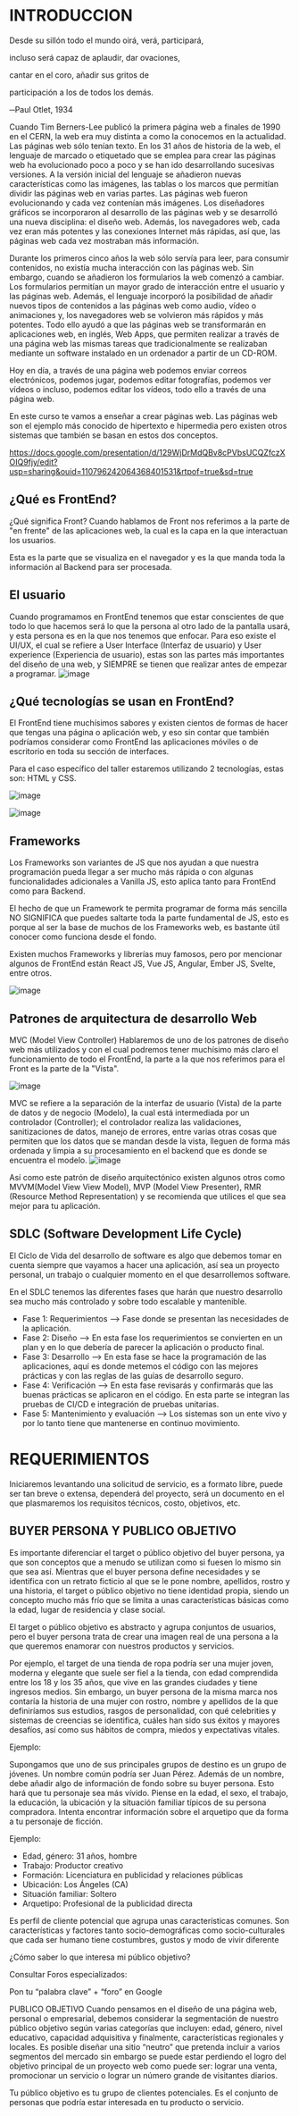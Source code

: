 
# INTRODUCCION

Desde su sillón todo el mundo oirá, verá, participará,

incluso será capaz de aplaudir, dar ovaciones,

cantar en el coro, añadir sus gritos de

participación a los de todos los demás.

─Paul Otlet, 1934

Cuando Tim Berners-Lee publicó la primera página web a finales de 1990 en el
CERN, la web era muy distinta a como la conocemos en la actualidad. Las páginas
web sólo tenían texto. En los 31 años de historia de la web, el lenguaje de marcado
o etiquetado que se emplea para crear las páginas web ha evolucionado poco a
poco y se han ido desarrollando sucesivas versiones. A la versión inicial del
lenguaje se añadieron nuevas características como las imágenes, las tablas o los
marcos que permitían dividir las páginas web en varias partes. Las páginas web
fueron evolucionando y cada vez contenían más imágenes. Los diseñadores
gráficos se incorporaron al desarrollo de las páginas web y se desarrolló una
nueva disciplina: el diseño web. Además, los navegadores web, cada vez eran más
potentes y las conexiones Internet más rápidas, así que, las páginas web cada vez
mostraban más información.

Durante los primeros cinco años la web sólo servía para leer, para consumir
contenidos, no existía mucha interacción con las páginas web. Sin embargo,
cuando se añadieron los formularios la web comenzó a cambiar. Los formularios
permitían un mayor grado de interacción entre el usuario y las páginas web.
Además, el lenguaje incorporó la posibilidad de añadir nuevos tipos de contenidos
a las páginas web como audio, vídeo o animaciones y, los navegadores web se
volvieron más rápidos y más potentes. Todo ello ayudó a que las páginas web se
transformarán en aplicaciones web, en inglés, Web Apps, que permiten realizar a
través de una página web las mismas tareas que tradicionalmente se realizaban
mediante un software instalado en un ordenador a partir de un CD-ROM.

Hoy en día, a través de una página web podemos enviar correos electrónicos,
podemos jugar, podemos editar fotografías, podemos ver vídeos o incluso,
podemos editar los vídeos, todo ello a través de una página web.

En este curso te vamos a enseñar a crear páginas web. Las páginas web son el
ejemplo más conocido de hipertexto e hipermedia pero existen otros sistemas que
también se basan en estos dos conceptos.

https://docs.google.com/presentation/d/129WjDrMdQBv8cPVbsUCQZfczXOIQ9fjy/edit?usp=sharing&ouid=110796242064368401531&rtpof=true&sd=true


## ¿Qué es FrontEnd?

¿Qué significa Front?
Cuando hablamos de Front nos referimos a la parte de "en frente" de las aplicaciones web, la cual es la capa en la que interactuan los usuarios.

Esta es la parte que se visualiza en el navegador y es la que manda toda la información al Backend para ser procesada.

## El usuario

Cuando programamos en FrontEnd tenemos que estar conscientes de que todo lo que hacemos será lo que la persona al otro lado de la pantalla usará, y esta persona es en la que nos tenemos que enfocar.
Para eso existe el UI/UX, el cual se refiere a User Interface (Interfaz de usuario) y User experience (Experiencia de usuario), estas son las partes más importantes del diseño de una web, y SIEMPRE se tienen que realizar antes de empezar a programar.
![image](https://user-images.githubusercontent.com/91554777/161662038-a8a1d405-49c0-426f-8bf2-683100e740d1.png)

## ¿Qué tecnologías se usan en FrontEnd?
El FrontEnd tiene muchísimos sabores y existen cientos de formas de hacer que tengas una página o aplicación web, y eso sin contar que también podríamos considerar como FrontEnd las aplicaciones móviles o de escritorio en toda su sección de interfaces.

Para el caso específico del taller estaremos utilizando  2 tecnologías, estas son: HTML y CSS.



![image](https://user-images.githubusercontent.com/91554777/161662475-066ae5de-c984-4c71-9494-40ea1b8a6388.png)

![image](https://user-images.githubusercontent.com/91554777/161662684-b50c83e5-0977-4a94-af49-d6abdf2dea8a.png)

## Frameworks
Los Frameworks son variantes de JS que nos ayudan a que nuestra programación pueda llegar a ser mucho más rápida o con algunas funcionalidades adicionales a Vanilla JS, esto aplica tanto para FrontEnd como para Backend.

El hecho de que un Framework te permita programar de forma más sencilla NO SIGNIFICA que puedes saltarte toda la parte fundamental de JS, esto es porque al ser la base de muchos de los Frameworks web, es bastante útil conocer como funciona desde el fondo.

Existen muchos Frameworks y librerías muy famosos, pero por mencionar algunos de FrontEnd están React JS, Vue JS, Angular, Ember JS, Svelte, entre otros.

![image](https://user-images.githubusercontent.com/91554777/161662794-33429683-4c3a-4388-85a2-36202c4438b4.png)

## Patrones de arquitectura de desarrollo Web
MVC (Model View Controller)
Hablaremos de uno de los patrones de diseño web más utilizados y con el cual podremos tener muchísimo más claro el funcionamiento de todo el FrontEnd, la parte a la que nos referimos para el Front es la parte de la "Vista".

![image](https://user-images.githubusercontent.com/91554777/161662937-156876a4-783b-4b17-b3f2-45962cf8cf1f.png)

MVC se refiere a la separación de la interfaz de usuario (Vista) de la parte de datos y de negocio (Modelo), la cual está intermediada por un controlador (Controller); el controlador realiza las validaciones, sanitizaciones de datos, manejo de errores, entre varias otras cosas que permiten que los datos que se mandan desde la vista, lleguen de forma más ordenada y limpia a su procesamiento en el backend que es donde se encuentra el modelo.
![image](https://user-images.githubusercontent.com/91554777/161663014-866d8226-b144-4f0e-a33e-120937fbe344.png)

Así como este patrón de diseño arquitectónico existen algunos otros como MVVM(Model View View Model), MVP (Model View Presenter), RMR (Resource Method Representation) y se recomienda que utilices el que sea mejor para tu aplicación.

## SDLC (Software Development Life Cycle)
El Ciclo de Vida del desarrollo de software es algo que debemos tomar en cuenta siempre que vayamos a hacer una aplicación, así sea un proyecto personal, un trabajo o cualquier momento en el que desarrollemos software.


En el SDLC tenemos las diferentes fases que harán que nuestro desarrollo sea mucho más controlado y sobre todo escalable y mantenible.

- Fase 1: Requerimientos --> Fase donde se presentan las necesidades de la aplicación.
- Fase 2: Diseño --> En esta fase los requerimientos se convierten en un plan y en lo que debería de parecer la aplicación o producto final.
- Fase 3: Desarrollo --> En esta fase se hace la programación de las aplicaciones, aquí es donde metemos el código con las mejores prácticas y con las reglas de las guías de desarrollo seguro.
- Fase 4: Verificación --> En esta fase revisarás y confirmarás que las buenas prácticas se aplicaron en el código. En esta parte se integran las pruebas de CI/CD e integración de pruebas unitarias.
- Fase 5: Mantenimiento y evaluación --> Los sistemas son un ente vivo y por lo tanto tiene que mantenerse en continuo movimiento.

# REQUERIMIENTOS
Iniciaremos levantando una solicitud de servicio, es a formato libre, puede ser tan breve o extensa, dependerá del proyecto, será un documento en el que plasmaremos los requisitos técnicos, costo, objetivos, etc.

## BUYER PERSONA Y PUBLICO OBJETIVO
Es importante diferenciar el target o público objetivo del buyer persona, ya que son conceptos que a menudo se utilizan como si fuesen lo mismo sin que sea así. Mientras que el buyer persona define necesidades y se identifica con un retrato ficticio al que se le pone nombre, apellidos, rostro y una historia, el target o público objetivo no tiene identidad propia, siendo un concepto mucho más frío que se limita a unas características básicas como la edad, lugar de residencia y clase social.

El target o público objetivo es abstracto y agrupa conjuntos de usuarios, pero el buyer persona trata de crear una imagen real de una persona a la que queremos enamorar con nuestros productos y servicios.

Por ejemplo, el target de una tienda de ropa podría ser una mujer joven, moderna y elegante que suele ser fiel a la tienda, con edad comprendida entre los 18 y los 35 años, que vive en las grandes ciudades y tiene ingresos medios. Sin embargo, un buyer persona de la misma marca nos contaría la historia de una mujer con rostro, nombre y apellidos de la que definiríamos sus estudios, rasgos de personalidad, con qué celebrities y sistemas de creencias se identifica, cuáles han sido sus éxitos y mayores desafíos, así como sus hábitos de compra, miedos y expectativas vitales.

Ejemplo:

Supongamos que uno de sus principales grupos de destino es un grupo de jóvenes. Un nombre común podría ser Juan Pérez. Además de un nombre, debe añadir algo de información de fondo sobre su buyer persona. Esto hará que tu personaje sea más vívido. Piense en la edad, el sexo, el trabajo, la educación, la ubicación y la situación familiar típicos de su persona compradora. Intenta encontrar información sobre el arquetipo que da forma a tu personaje de ficción.

Ejemplo:
* Edad, género: 31 años, hombre
* Trabajo: Productor creativo
* Formación: Licenciatura en publicidad y relaciones públicas
* Ubicación: Los Ángeles (CA)
* Situación familiar: Soltero
* Arquetipo: Profesional de la publicidad directa

Es perfil de cliente potencial que agrupa unas características comunes. Son características y factores tanto socio-demográficas como socio-culturales que cada ser humano tiene costumbres, gustos y modo de vivir diferente

¿Cómo saber lo que interesa mi público objetivo?

Consultar Foros especializados:

Pon tu  “palabra clave” + “foro” en Google


 PUBLICO OBJETIVO
Cuando pensamos en el diseño de una página web, personal o empresarial, debemos considerar la segmentación de nuestro público objetivo según varias categorías que incluyen: edad, género, nivel educativo, capacidad adquisitiva y finalmente, características regionales y locales. Es posible diseñar una sitio “neutro” que pretenda incluir a varios segmentos del mercado sin embargo se puede estar perdiendo el logro del objetivo principal de un proyecto web como puede ser: lograr una venta, promocionar un servicio o lograr un número grande de visitantes diarios.

Tu público objetivo es tu grupo de clientes potenciales. Es el conjunto de personas que podría estar interesada en tu producto o servicio.











